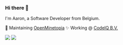 ### Hi there 👋

I'm Aaron, a Software Developer from Belgium.

🚀 Maintaining [OpenMinetopia](https://github.com/OpenMinetopia)
✨ Working @ [CodeIQ B.V.](codeiq.nl)

<img src="https://github-readme-stats.vercel.app/api?username=duranaaron&theme=vue-dark&show_icons=true" />
<img src="https://github-readme-stats.vercel.app/api/top-langs/?username=duranaaron&theme=vue-dark&show_icons=true" />

<!--
**xkaasplakje/xkaasplakje** is a ✨ _special_ ✨ repository because its `README.md` (this file) appears on your GitHub profile.

Here are some ideas to get you started:

- 🔭 I’m currently working on ...
- 🌱 I’m currently learning ...
- 👯 I’m looking to collaborate on ...
- 🤔 I’m looking for help with ...
- 💬 Ask me about ...
- 📫 How to reach me: ...
- 😄 Pronouns: ...
- ⚡ Fun fact: ...
-->

